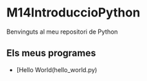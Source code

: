 # M14IntroduccioPython

Benvinguts al meu repositori de Python
## Els meus programes

- [Hello World(hello_world.py)
